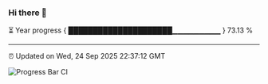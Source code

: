 ### Hi there 👋

⏳ Year progress { █████████████████████▁▁▁▁▁▁▁▁▁ } 73.13 %

---

⏰ Updated on Wed, 24 Sep 2025 22:37:12 GMT

![Progress Bar CI](https://github.com/IshwaranRudhara/GIT-ACTION/workflows/Progress%20Bar%20CI/badge.svg)
